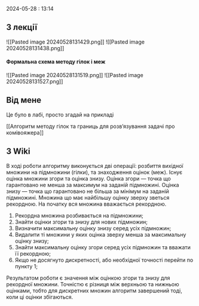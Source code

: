 2024-05-28 : 13:14

## З лекції 
![[Pasted image 20240528131429.png]]
![[Pasted image 20240528131438.png]]

#### Формальна схема методу гілок і меж
![[Pasted image 20240528131519.png]]
![[Pasted image 20240528131527.png]]


## Від мене
Це було в лабі, просто згадай на прикладі 

[[Алгоритм методу гілок та границь для розв’язування задачі про комівояжера]]
## З Wiki

В ході роботи алгоритму виконується дві операції: розбиття вихідної множини на підмножини (гілки), та знаходження оцінок (меж). Існує оцінка множини згори та оцінка знизу. Оцінка згори — точка що гарантовано не менша за максимум на заданій підмножині. Оцінка знизу — точка що гарантовано не більша за мінімум на заданій підмножині. Множина що має найбільшу оцінку зверху зветься рекордною. На початку вся множина вважається рекордною.

1. Рекордна множина розбивається на підмножини;
2. Знайти оцінки згори та знизу для нових підмножин;
3. Визначити максимальну оцінку знизу серед усіх підмножин;
4. Видалити ті множини у яких оцінка зверху менша за максимальну оцінку знизу;
5. Знайти максимальну оцінку згори серед усіх підмножин та вважати її рекордною;
6. Якщо не досягнуто дискретності, або необхідної точності перейти по пункту 1;

Результатом роботи є значення між оцінкою згори та знизу для рекордної множини. Точністю є різниця між верхньою та нижньою оцінками, тобто для дискретних множин алгоритм завершений тоді, коли ці оцінки збігаються.